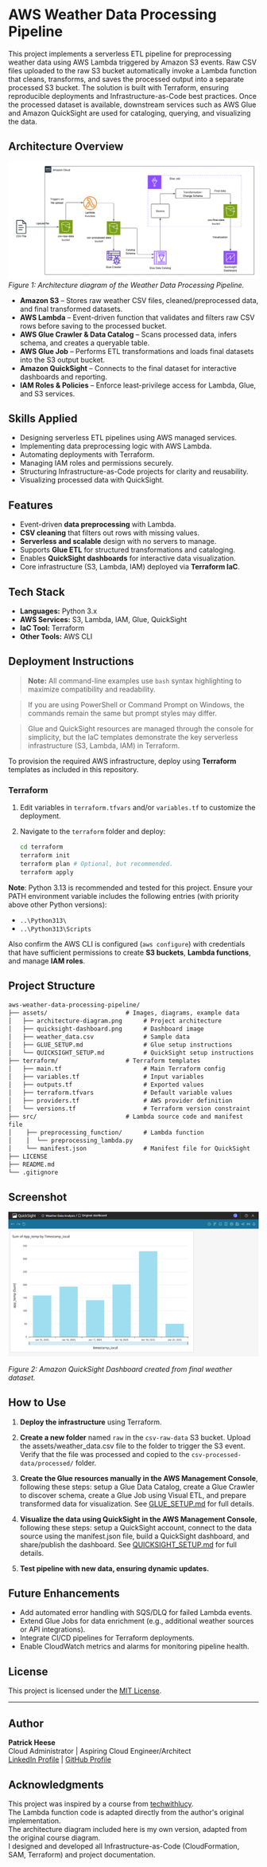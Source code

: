 # AWS Weather Data Processing Pipeline
This project implements a serverless ETL pipeline for preprocessing weather data using AWS Lambda triggered by Amazon S3 events. Raw CSV files uploaded to the raw S3 bucket automatically invoke a Lambda function that cleans, transforms, and saves the processed output into a separate processed S3 bucket. The solution is built with Terraform, ensuring reproducible deployments and Infrastructure-as-Code best practices. Once the processed dataset is available, downstream services such as AWS Glue and Amazon QuickSight are used for cataloging, querying, and visualizing the data.

## Architecture Overview
![Architecture Diagram](assets/architecture-diagram.png)  
*Figure 1: Architecture diagram of the Weather Data Processing Pipeline.*

- **Amazon S3** – Stores raw weather CSV files, cleaned/preprocessed data, and final transformed datasets.  
- **AWS Lambda** – Event-driven function that validates and filters raw CSV rows before saving to the processed bucket.  
- **AWS Glue Crawler & Data Catalog** – Scans processed data, infers schema, and creates a queryable table.  
- **AWS Glue Job** – Performs ETL transformations and loads final datasets into the S3 output bucket.  
- **Amazon QuickSight** – Connects to the final dataset for interactive dashboards and reporting.  
- **IAM Roles & Policies** – Enforce least-privilege access for Lambda, Glue, and S3 services.  

## Skills Applied
- Designing serverless ETL pipelines using AWS managed services.  
- Implementing data preprocessing logic with AWS Lambda.  
- Automating deployments with Terraform.  
- Managing IAM roles and permissions securely.  
- Structuring Infrastructure-as-Code projects for clarity and reusability.  
- Visualizing processed data with QuickSight.  

## Features
- Event-driven **data preprocessing** with Lambda.  
- **CSV cleaning** that filters out rows with missing values.  
- **Serverless and scalable** design with no servers to manage.  
- Supports **Glue ETL** for structured transformations and cataloging.  
- Enables **QuickSight dashboards** for interactive data visualization.  
- Core infrastructure (S3, Lambda, IAM) deployed via **Terraform IaC**.  

## Tech Stack
- **Languages:** Python 3.x  
- **AWS Services:** S3, Lambda, IAM, Glue, QuickSight
- **IaC Tool:** Terraform  
- **Other Tools:** AWS CLI  

## Deployment Instructions
> **Note:** All command-line examples use `bash` syntax highlighting to maximize compatibility and readability. 

> If you are using PowerShell or Command Prompt on Windows, the commands remain the same but prompt styles may differ.

> Glue and QuickSight resources are managed through the console for simplicity, but the IaC templates demonstrate the key serverless infrastructure (S3, Lambda, IAM) in Terraform.
 
To provision the required AWS infrastructure, deploy using **Terraform** templates as included in this repository.

### **Terraform**
1. Edit variables in `terraform.tfvars` and/or `variables.tf` to customize the deployment.
   
2. Navigate to the `terraform` folder and deploy:
   ```bash
   cd terraform
   terraform init
   terraform plan # Optional, but recommended.
   terraform apply
   ```

**Note**: Python 3.13 is recommended and tested for this project. Ensure your PATH environment variable includes the following entries (with priority above other Python versions):
- `..\Python313\`
- `..\Python313\Scripts`  

Also confirm the AWS CLI is configured (`aws configure`) with credentials that have sufficient permissions to create **S3 buckets**, **Lambda functions**, and manage **IAM roles**.

## Project Structure
```plaintext
aws-weather-data-processing-pipeline/
├── assets/                      # Images, diagrams, example data
│   ├── architecture-diagram.png      # Project architecture
│   ├── quicksight-dashboard.png	  # Dashboard image
│   ├── weather_data.csv			  # Sample data
│   ├── GLUE_SETUP.md	  			  # Glue setup instructions
│   └── QUICKSIGHT_SETUP.md	  		  # QuickSight setup instructions
├── terraform/                   # Terraform templates
│   ├── main.tf                       # Main Terraform config
│   ├── variables.tf                  # Input variables
│   ├── outputs.tf					  # Exported values
│   ├── terraform.tfvars              # Default variable values
│   ├── providers.tf			      # AWS provider definition
│   └── versions.tf					  # Terraform version constraint
├── src/                         # Lambda source code and manifest file
│    ├── preprocessing_function/	  # Lambda function
│    │  └── preprocessing_lambda.py       
│    └── manifest.json				  # Manifest file for QuickSight
├── LICENSE
├── README.md
└── .gitignore
```

## Screenshot
![QuickSight Dashboard](assets/quicksight-dashboard.png)

*Figure 2: Amazon QuickSight Dashboard created from final weather dataset.*  

## How to Use

1. **Deploy the infrastructure** using Terraform.

2. **Create a new folder** named `raw` in the `csv-raw-data` S3 bucket. Upload the assets/weather_data.csv file to the folder to trigger the S3 event. Verify that the file was processed and copied to the `csv-processed-data/processed/` folder.

3. **Create the Glue resources manually in the AWS Management Console**, following these steps: setup a Glue Data Catalog, create a Glue Crawler to discover schema, create a Glue Job using Visual ETL, and prepare transformed data for visualization. See [GLUE_SETUP.md](assets/GLUE_SETUP.md) for full details.

4. **Visualize the data using QuickSight in the AWS Management Console**, following these steps: setup a QuickSight account, connect to the data source using the manifest.json file, build a QuickSight dashboard, and share/publish the dashboard. See [QUICKSIGHT_SETUP.md](assets/QUICKSIGHT_SETUP.md) for full details.

5. **Test pipeline with new data, ensuring dynamic updates.**

## Future Enhancements
- Add automated error handling with SQS/DLQ for failed Lambda events.
- Extend Glue Jobs for data enrichment (e.g., additional weather sources or API integrations).
- Integrate CI/CD pipelines for Terraform deployments.
- Enable CloudWatch metrics and alarms for monitoring pipeline health.

## License
This project is licensed under the [MIT License](LICENSE).

---

## Author
**Patrick Heese**  
Cloud Administrator | Aspiring Cloud Engineer/Architect  
[LinkedIn Profile](https://www.linkedin.com/in/patrick-heese/) | [GitHub Profile](https://github.com/patrick-heese)

## Acknowledgments
This project was inspired by a course from [techwithlucy](https://github.com/techwithlucy).  
The Lambda function code is adapted directly from the author's original implementation.  
The architecture diagram included here is my own version, adapted from the original course diagram.  
I designed and developed all Infrastructure-as-Code (CloudFormation, SAM, Terraform) and project documentation.  
